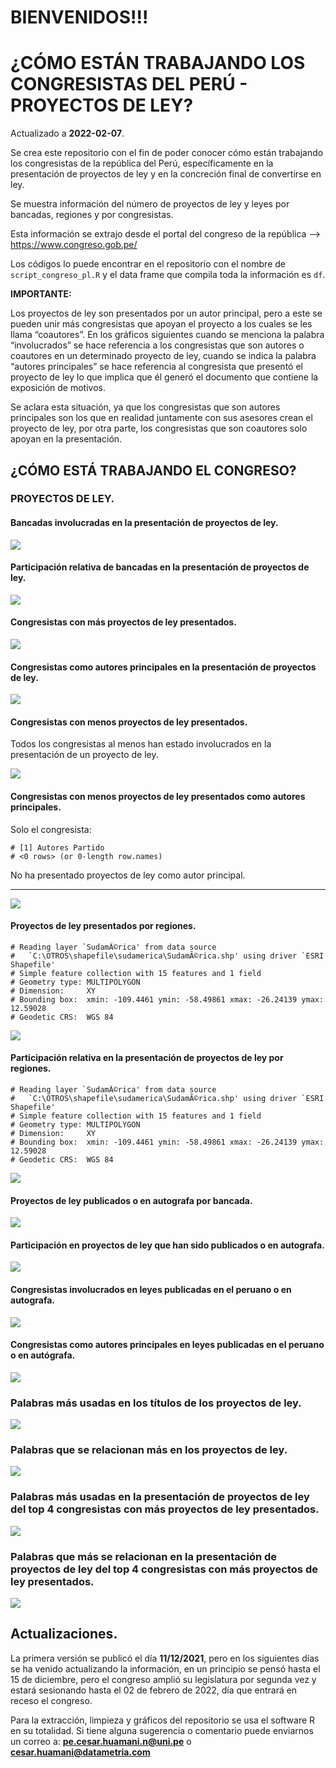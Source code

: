 
# BIENVENIDOS!!!

# ¿CÓMO ESTÁN TRABAJANDO LOS CONGRESISTAS DEL PERÚ - PROYECTOS DE LEY?

Actualizado a **2022-02-07**.

Se crea este repositorio con el fin de poder conocer cómo están
trabajando los congresistas de la república del Perú, específicamente en
la presentación de proyectos de ley y en la concreción final de
convertirse en ley.

Se muestra información del número de proyectos de ley y leyes por
bancadas, regiones y por congresistas.

Esta información se extrajo desde el portal del congreso de la república
—&gt; <https://www.congreso.gob.pe/>

Los códigos lo puede encontrar en el repositorio con el nombre de
`script_congreso_pl.R` y el data frame que compila toda la información
es `df`.

**IMPORTANTE:**

Los proyectos de ley son presentados por un autor principal, pero a este
se pueden unir más congresistas que apoyan el proyecto a los cuales se
les llama “coautores”. En los gráficos siguientes cuando se menciona la
palabra “involucrados” se hace referencia a los congresistas que son
autores o coautores en un determinado proyecto de ley, cuando se indica
la palabra “autores principales” se hace referencia al congresista que
presentó el proyecto de ley lo que implica que él generó el documento
que contiene la exposición de motivos.

Se aclara esta situación, ya que los congresistas que son autores
principales son los que en realidad juntamente con sus asesores crean el
proyecto de ley, por otra parte, los congresistas que son coautores solo
apoyan en la presentación.

## ¿CÓMO ESTÁ TRABAJANDO EL CONGRESO?

### PROYECTOS DE LEY.

#### Bancadas involucradas en la presentación de proyectos de ley.

![](README-unnamed-chunk-3-1.png)<!-- -->

#### Participación relativa de bancadas en la presentación de proyectos de ley.

![](README-unnamed-chunk-4-1.png)<!-- -->

#### Congresistas con más proyectos de ley presentados.

![](README-unnamed-chunk-5-1.png)<!-- -->

#### Congresistas como autores principales en la presentación de proyectos de ley.

![](README-unnamed-chunk-6-1.png)<!-- -->

#### Congresistas con menos proyectos de ley presentados.

Todos los congresistas al menos han estado involucrados en la
presentación de un proyecto de ley.

![](README-unnamed-chunk-8-1.png)<!-- -->

#### Congresistas con menos proyectos de ley presentados como autores principales.

Solo el congresista:

    # [1] Autores Partido
    # <0 rows> (or 0-length row.names)

No ha presentado proyectos de ley como autor principal.

------------------------------------------------------------------------

![](README-unnamed-chunk-10-1.png)<!-- -->

#### Proyectos de ley presentados por regiones.

    # Reading layer `SudamÃ©rica' from data source 
    #   `C:\OTROS\shapefile\sudamerica\SudamÃ©rica.shp' using driver `ESRI Shapefile'
    # Simple feature collection with 15 features and 1 field
    # Geometry type: MULTIPOLYGON
    # Dimension:     XY
    # Bounding box:  xmin: -109.4461 ymin: -58.49861 xmax: -26.24139 ymax: 12.59028
    # Geodetic CRS:  WGS 84

![](README-unnamed-chunk-11-1.png)<!-- -->

#### Participación relativa en la presentación de proyectos de ley por regiones.

    # Reading layer `SudamÃ©rica' from data source 
    #   `C:\OTROS\shapefile\sudamerica\SudamÃ©rica.shp' using driver `ESRI Shapefile'
    # Simple feature collection with 15 features and 1 field
    # Geometry type: MULTIPOLYGON
    # Dimension:     XY
    # Bounding box:  xmin: -109.4461 ymin: -58.49861 xmax: -26.24139 ymax: 12.59028
    # Geodetic CRS:  WGS 84

![](README-unnamed-chunk-12-1.png)<!-- -->

#### Proyectos de ley publicados o en autografa por bancada.

![](README-unnamed-chunk-13-1.png)<!-- -->

#### Participación en proyectos de ley que han sido publicados o en autografa.

![](README-unnamed-chunk-14-1.png)<!-- -->

#### Congresistas involucrados en leyes publicadas en el peruano o en autografa.

![](README-unnamed-chunk-15-1.png)<!-- -->

#### Congresistas como autores principales en leyes publicadas en el peruano o en autógrafa.

![](README-unnamed-chunk-16-1.png)<!-- -->

### Palabras más usadas en los títulos de los proyectos de ley.

![](README-unnamed-chunk-18-1.png)<!-- -->

### Palabras que se relacionan más en los proyectos de ley.

![](README-unnamed-chunk-19-1.png)<!-- -->

### Palabras más usadas en la presentación de proyectos de ley del top 4 congresistas con más proyectos de ley presentados.

![](README-unnamed-chunk-20-1.png)<!-- -->

### Palabras que más se relacionan en la presentación de proyectos de ley del top 4 congresistas con más proyectos de ley presentados.

![](README-unnamed-chunk-21-1.png)<!-- -->

## Actualizaciones.

La primera versión se publicó el día **11/12/2021**, pero en los
siguientes días se ha venido actualizando la información, en un
principio se pensó hasta el 15 de diciembre, pero el congreso amplió su
legislatura por segunda vez y estará sesionando hasta el 02 de febrero
de 2022, día que entrará en receso el congreso.

Para la extracción, limpieza y gráficos del repositorio se usa el
software R en su totalidad. Si tiene alguna sugerencia o comentario
puede enviarnos un correo a: **<pe.cesar.huamani.n@uni.pe>** o
**<cesar.huamani@datametria.com>**
